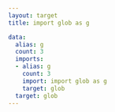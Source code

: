 ```yaml
---
layout: target
title: import glob as g

data:
  alias: g
  count: 3
  imports:
  - alias: g
    count: 3
    import: import glob as g
    target: glob
  target: glob
---
```

